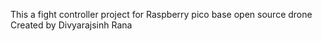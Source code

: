 This a fight controller project for Raspberry pico base open source drone
Created by Divyarajsinh Rana

